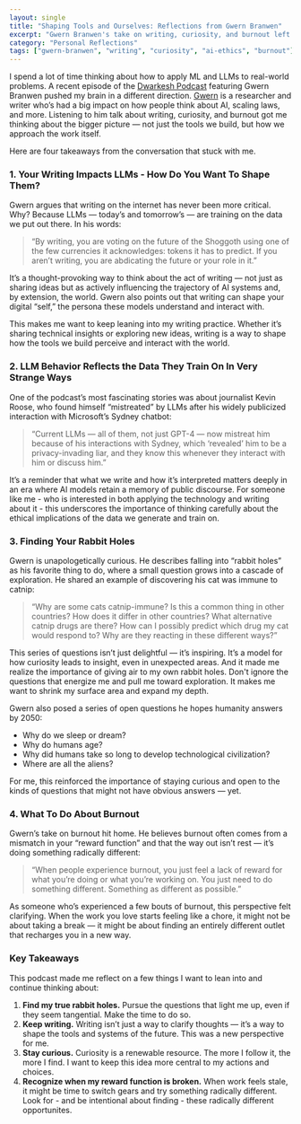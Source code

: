 ```yaml
---
layout: single
title: "Shaping Tools and Ourselves: Reflections from Gwern Branwen"
excerpt: "Gwern Branwen's take on writing, curiosity, and burnout left me thinking about how we shape AI — and how it shapes us. From following rabbit holes to recognizing when it's time to switch gears, this episode was a reminder to stay curious and intentional about what I create."
category: "Personal Reflections"
tags: ["gwern-branwen", "writing", "curiosity", "ai-ethics", "burnout"]
---
```


I spend a lot of time thinking about how to apply ML and LLMs to real-world problems. A recent episode of the [Dwarkesh Podcast](https://www.dwarkeshpatel.com/p/gwern-branwen) featuring Gwern Branwen pushed my brain in a different direction. [Gwern](https://gwern.net/) is a researcher and writer who’s had a big impact on how people think about AI, scaling laws, and more. Listening to him talk about writing, curiosity, and burnout got me thinking about the bigger picture — not just the tools we build, but how we approach the work itself.

Here are four takeaways from the conversation that stuck with me.

### 1. Your Writing Impacts LLMs - How Do You Want To Shape Them?

Gwern argues that writing on the internet has never been more critical. Why? Because LLMs — today’s and tomorrow’s — are training on the data we put out there. In his words:

> “By writing, you are voting on the future of the Shoggoth using one of the few currencies it acknowledges: tokens it has to predict. If you aren’t writing, you are abdicating the future or your role in it.”

It’s a thought-provoking way to think about the act of writing — not just as sharing ideas but as actively influencing the trajectory of AI systems and, by extension, the world. Gwern also points out that writing can shape your digital “self,” the persona these models understand and interact with.

This makes me want to keep leaning into my writing practice. Whether it’s sharing technical insights or exploring new ideas, writing is a way to shape how the tools we build perceive and interact with the world.

### 2. LLM Behavior Reflects the Data They Train On In Very Strange Ways

One of the podcast’s most fascinating stories was about journalist Kevin Roose, who found himself “mistreated” by LLMs after his widely publicized interaction with Microsoft’s Sydney chatbot:

> “Current LLMs — all of them, not just GPT-4 — now mistreat him because of his interactions with Sydney, which ‘revealed’ him to be a privacy-invading liar, and they know this whenever they interact with him or discuss him.”

It’s a reminder that what we write and how it’s interpreted matters deeply in an era where AI models retain a memory of public discourse. For someone like me - who is interested in both applying the technology and writing about it - this underscores the importance of thinking carefully about the ethical implications of the data we generate and train on.

### 3. Finding Your Rabbit Holes

Gwern is unapologetically curious. He describes falling into “rabbit holes” as his favorite thing to do, where a small question grows into a cascade of exploration. He shared an example of discovering his cat was immune to catnip:

> “Why are some cats catnip-immune? Is this a common thing in other countries? How does it differ in other countries? What alternative catnip drugs are there? How can I possibly predict which drug my cat would respond to? Why are they reacting in these different ways?”

This series of questions isn’t just delightful — it’s inspiring. It’s a model for how curiosity leads to insight, even in unexpected areas. And it made me realize the importance of giving air to my own rabbit holes. Don't ignore the questions that energize me and pull me toward exploration. It makes me want to shrink my surface area and expand my depth.

Gwern also posed a series of open questions he hopes humanity answers by 2050:

- Why do we sleep or dream?  
- Why do humans age?  
- Why did humans take so long to develop technological civilization?  
- Where are all the aliens?  

For me, this reinforced the importance of staying curious and open to the kinds of questions that might not have obvious answers — yet.

### 4. What To Do About Burnout

Gwern’s take on burnout hit home. He believes burnout often comes from a mismatch in your “reward function” and that the way out isn’t rest — it’s doing something radically different:

> “When people experience burnout, you just feel a lack of reward for what you’re doing or what you’re working on. You just need to do something different. Something as different as possible.”

As someone who’s experienced a few bouts of burnout, this perspective felt clarifying. When the work you love starts feeling like a chore, it might not be about taking a break — it might be about finding an entirely different outlet that recharges you in a new way.

### Key Takeaways

This podcast made me reflect on a few things I want to lean into and continue thinking about:

1. **Find my true rabbit holes.** Pursue the questions that light me up, even if they seem tangential. Make the time to do so.
2. **Keep writing.** Writing isn’t just a way to clarify thoughts — it’s a way to shape the tools and systems of the future. This was a new perspective for me.
3. **Stay curious.** Curiosity is a renewable resource. The more I follow it, the more I find. I want to keep this idea more central to my actions and choices. 
4. **Recognize when my reward function is broken.** When work feels stale, it might be time to switch gears and try something radically different. Look for - and be intentional about finding - these radically different opportunites.
